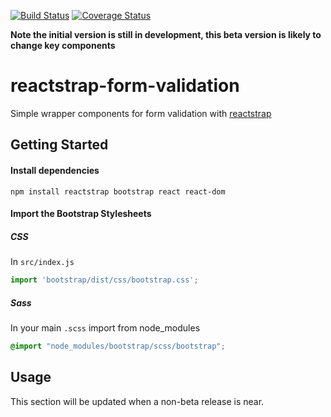[![Build Status](https://travis-ci.org/GavinF17/reactstrap-form-validator.svg?branch=feature/initial-version)](https://travis-ci.org/GavinF17/reactstrap-form-validator)
[![Coverage Status](https://coveralls.io/repos/github/GavinF17/reactstrap-form-validator/badge.svg?branch=feature/initial-version)](https://coveralls.io/github/GavinF17/reactstrap-form-validator?branch=feature/initial-version) 

**Note the initial version is still in development, this beta version is likely to change key components**

# reactstrap-form-validation

Simple wrapper components for form validation with [reactstrap](https://github.com/reactstrap/reactstrap)

## Getting Started

#### Install dependencies

```shell script
npm install reactstrap bootstrap react react-dom
```

#### Import the Bootstrap Stylesheets

##### CSS

In `src/index.js`

```js
import 'bootstrap/dist/css/bootstrap.css';
```

##### Sass

In your main `.scss` import from node_modules

```scss
@import "node_modules/bootstrap/scss/bootstrap";
```

## Usage

This section will be updated when a non-beta release is near.
